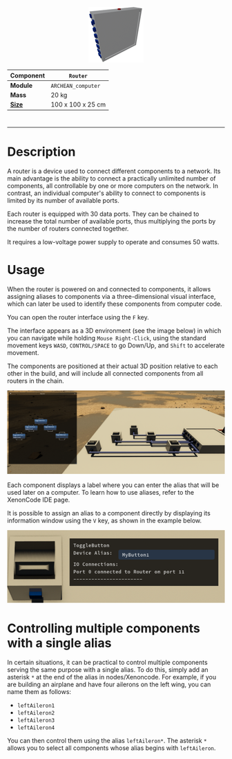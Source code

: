 <p align="center">
  <img src="Router.png" />
</p>

|Component|`Router`|
|---|---|
|**Module**|`ARCHEAN_computer`|
|**Mass**|20 kg|
|[**Size**](# "Based on the component's occupancy in a fixed 25cm grid.")|100 x 100 x 25 cm|
#
---

# Description
A router is a device used to connect different components to a network. Its main advantage is the ability to connect a practically unlimited number of components, all controllable by one or more computers on the network. In contrast, an individual computer's ability to connect to components is limited by its number of available ports.

Each router is equipped with 30 data ports. They can be chained to increase the total number of available ports, thus multiplying the ports by the number of routers connected together.

It requires a low-voltage power supply to operate and consumes 50 watts.

# Usage
When the router is powered on and connected to components, it allows assigning aliases to components via a three-dimensional visual interface, which can later be used to identify these components from computer code.

You can open the router interface using the `F` key.

The interface appears as a 3D environment (see the image below) in which you can navigate while holding `Mouse Right-Click`, using the standard movement keys `WASD`, `CONTROL/SPACE` to go Down/Up, and `Shift` to accelerate movement.

The components are positioned at their actual 3D position relative to each other in the build, and will include all connected components from all routers in the chain.

![Router](routerillus1.png)

Each component displays a label where you can enter the alias that will be used later on a computer. To learn how to use aliases, refer to the XenonCode IDE page.

It is possible to assign an alias to a component directly by displaying its information window using the `V` key, as shown in the example below.

![Router](routerillus2.png)

# Controlling multiple components with a single alias
In certain situations, it can be practical to control multiple components serving the same purpose with a single alias. To do this, simply add an asterisk `*` at the end of the alias in nodes/Xenoncode. For example, if you are building an airplane and have four ailerons on the left wing, you can name them as follows:
- `leftAileron1`
- `leftAileron2`
- `leftAileron3`
- `leftAileron4`

You can then control them using the alias `leftAileron*`. The asterisk `*` allows you to select all components whose alias begins with `leftAileron`.
